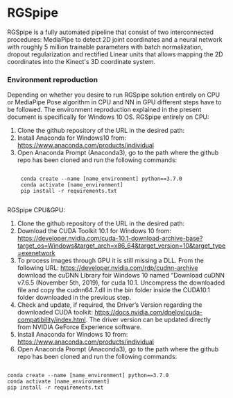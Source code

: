 # RGSpipe


RGSpipe is a fully automated pipeline that consist of two interconnected procedures: MediaPipe to detect 2D joint coordinates and a neural network with roughly 5 million trainable parameters with batch normalization, dropout regularization and rectified Linear units that allows mapping the 2D coordinates into the Kinect's 3D coordinate system. 

### Environment reproduction

Depending on whether you desire to run RGSpipe solution entirely on CPU or MediaPipe Pose algorithm in CPU and NN in GPU different steps have to be followed. 
The environment reproduction explained in the present document is specifically for Windows 10 OS. 
RGSpipe entirely on CPU:
1. Clone the github repository of the URL in the desired path: 
2. Install Anaconda for Windows10 from: https://www.anaconda.com/products/individual
3. Open Anaconda Prompt (Anaconda3), go to the path where the github repo has been cloned and run the following commands:
    <pre><code>
    conda create --name [name_environment] python==3.7.0
    conda activate [name_environment]
    pip install -r requirements.txt
    </code></pre>

RGSpipe CPU&GPU:

1. Clone the github repository of the URL in the desired path: 
2. Download the CUDA Toolkit 10.1 for Windows 10 from: https://developer.nvidia.com/cuda-10.1-download-archive-base?target_os=Windows&target_arch=x86_64&target_version=10&target_type=exenetwork
3. To process images through GPU it is still missing a DLL. From the following URL: https://developer.nvidia.com/rdp/cudnn-archive download the cuDNN Library foir Windows 10 named “Download cuDNN v7.6.5 (November 5th, 2019), for cuda 10.1. Uncompress the downloaded file and copy the cudnn64.7.dll in the bin folder inside the CUDA10.1 folder downloaded in the previous step.
4. Check and update, if required, the Driver’s Version regarding the downloaded CUDA toolkit: https://docs.nvidia.com/dpeloy/cuda-compatibility/index.html. The driver version can be updated directly from NVIDIA GeForce Experience software.
5. Install Anaconda for Windows 10 from: https://www.anaconda.com/products/individual
6. Open Anaconda Prompt (Anaconda3), go to the path where the github repo has been cloned and run the following commands:
<pre><code>
conda create --name [name_environment] python==3.7.0
conda activate [name_environment]
pip install -r requirements.txt
</code></pre>


